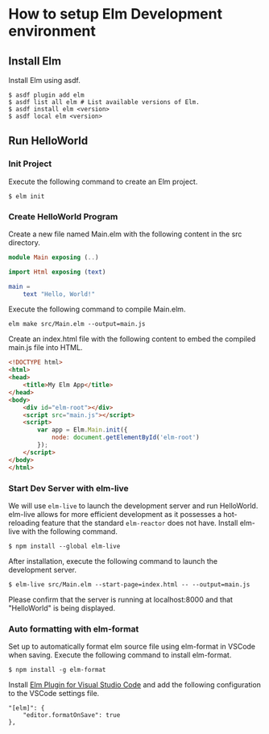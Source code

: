 # How to setup Elm Development environment

## Install Elm

Install Elm using asdf.

```
$ asdf plugin add elm
$ asdf list all elm # List available versions of Elm.
$ asdf install elm <version>
$ asdf local elm <version>
```

## Run HelloWorld

### Init Project

Execute the following command to create an Elm project.

```
$ elm init
```

### Create HelloWorld Program

Create a new file named Main.elm with the following content in the src directory.

```elm
module Main exposing (..)

import Html exposing (text)

main =
    text "Hello, World!"
```

Execute the following command to compile Main.elm.

```
elm make src/Main.elm --output=main.js
```

Create an index.html file with the following content to embed the compiled main.js file into HTML.

```html
<!DOCTYPE html>
<html>
<head>
    <title>My Elm App</title>
</head>
<body>
    <div id="elm-root"></div>
    <script src="main.js"></script>
    <script>
        var app = Elm.Main.init({
            node: document.getElementById('elm-root')
        });
    </script>
</body>
</html>
```

### Start Dev Server with elm-live

We will use `elm-live` to launch the development server and run HelloWorld. elm-live allows for more efficient development as it possesses a hot-reloading feature that the standard `elm-reactor` does not have. Install elm-live with the following command.

```
$ npm install --global elm-live
```

After installation, execute the following command to launch the development server.

```
$ elm-live src/Main.elm --start-page=index.html -- --output=main.js
```

Please confirm that the server is running at localhost:8000 and that "HelloWorld" is being displayed.

### Auto formatting with elm-format

Set up to automatically format elm source file using elm-format in VSCode when saving. Execute the following command to install elm-format.

```
$ npm install -g elm-format
```

Install [Elm Plugin for Visual Studio Code](https://marketplace.visualstudio.com/items?itemName=Elmtooling.elm-ls-vscode) and add the following configuration to the VSCode settings file.

```
"[elm]": {
    "editor.formatOnSave": true
},
```
